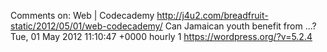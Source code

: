 Comments on: Web | Codecademy http://j4u2.com/breadfruit-static/2012/05/01/web-codecademy/ Can Jamaican youth benefit from ...? Tue, 01 May 2012 11:10:47 +0000  hourly   1  https://wordpress.org/?v=5.2.4